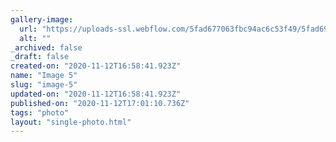 ```yaml
---
gallery-image:
  url: "https://uploads-ssl.webflow.com/5fad677063fbc94ac6c53f49/5fad69bf60efa243f6ea4673_5%20Burleigh.jpg"
  alt: ""
_archived: false
_draft: false
created-on: "2020-11-12T16:58:41.923Z"
name: "Image 5"
slug: "image-5"
updated-on: "2020-11-12T16:58:41.923Z"
published-on: "2020-11-12T17:01:10.736Z"
tags: "photo"
layout: "single-photo.html"
---
```



